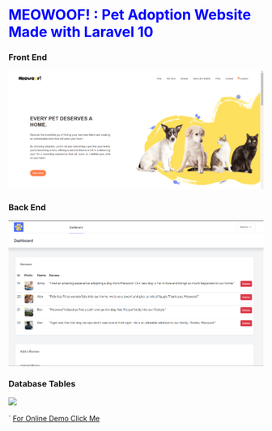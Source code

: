 <h1 style="color:blue">MEOWOOF! : Pet Adoption Website Made with Laravel 10</h1>
<h3>Front End</h3>

<img src="public/resources/frontend.png" />

<h3>Back End</h3>

<img src="public/resources/backend.png" />

<h3>Database Tables</h3>

<img src="Tables_Screenshot.png" />



`
    [For Online Demo Click Me](https://concertspot.online/public/)
